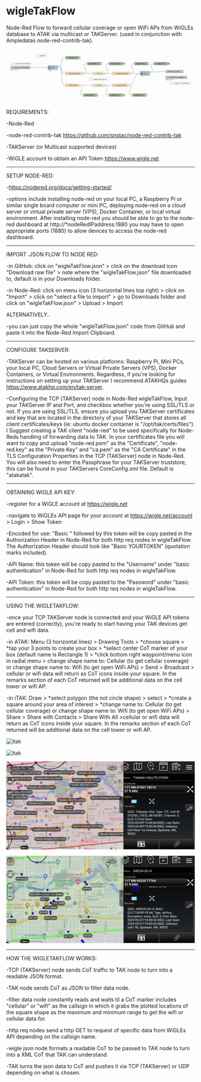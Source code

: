 # wigleTakFlow
Node-Red Flow to forward cellular coverage or open WiFi APs from WiGLEs database to ATAK via multicast or TAKServer. (used in conjunction with Ampledatas node-red-contrib-tak).

![flow](/wigleTakFlow.png?raw=true "Node Red Flow")


REQUIREMENTS:

-Node-Red

-node-red-contrib-tak https://github.com/snstac/node-red-contrib-tak

-TAKServer (or Multicast supported devices)

-WiGLE account to obtain an API Token https://www.wigle.net

------------------------------

SETUP NODE-RED:

-https://nodered.org/docs/getting-started/

-options include installing node-red on your local PC, a Raspberry Pi or similar single board computer or mini PC, deploying node-red on a cloud server or virtual private server (VPS), Docker Container, or local virtual environment. After installing node-red you should be able to go to the node-red dashboard at http://*nodeRedIPaddress:1880 you may have to open appropriate ports (1880) to allow devices to access the node-red dashboard.

------------------------------

IMPORT .JSON FLOW TO NODE RED:

-in GitHub: click on "wigleTakFlow.json" > click on the download icon "Download raw file" > note where the "wigleTakFlow.json" file downloaded to, default is in your Downloads folder.

-in Node-Red: click on menu icon (3 horizontal lines top right) > click on "Import" > click on "select a file to import" > go to Downloads folder and click on "wigleTakFlow.json" > Upload > Import

ALTERNATIVELY..

-you can just copy the whole "wigleTakFlow.json" code from GitHub and paste it into the Node-Red Import Clipboard.

------------------------------

CONFIGURE TAKSERVER:

-TAKServer can be hosted on various platforms: Raspberry Pi, Mini PCs, your local PC, Cloud Servers or Virtual Private Servers (VPS), Docker Containers, or Virtual Environments. Regardless, if you're looking for instructions on setting up your TAKServer I recommend ATAKHQs guides https://www.atakhq.com/en/tak-server.

-Configuring the TCP (TAKServer) node in Node-Red wigleTakFlow, Input your TAKServer IP and Port, and checkbox whether you're using SSL/TLS or not. If you are using SSL/TLS, ensure you upload you TAKServer certificates and key that are located in the directory of your TAKServer that stores all client certificates/keys (ie: ubuntu docker container is "/opt/tak/certs/files"). I Suggest creating a TAK client "node-red" to be used specifically for Node-Reds handling of forwarding data to TAK. In your certificates file you will want to copy and upload "node-red.pem" as the "Certificate", "node-red.key" as the "Private Key" and "ca.pem" as the "CA Certificate" in the TLS Configuration Properties in the TCP (TAKServer) node in Node-Red. You will also need to enter the Passphrase for your TAKServer truststore, this can be found in your TAKServers CoreConfig.xml file. Default is "atakatak".

------------------------------

OBTAINING WIGLE API KEY:

-register for a WiGLE account at https://wigle.net

-navigate to WiGLEs API page for your account at https://wigle.net/account > Login > Show Token

-Encoded for use: "Basic " followed by this token will be copy pasted in the Authorization Header in Node-Red for both http req nodes in wigleTakFlow. The Authorization Header should look like "Basic YOURTOKEN" (quotation marks included).

-API Name: this token will be copy pasted to the "Username" under "basic authentication" in Node-Red for both http req nodes in wigleTakFlow.

-API Token: this token will be copy pasted to the "Password" under "basic authentication" in Node-Red for both http req nodes in wigleTakFlow.

------------------------------

USING THE WIGLETAKFLOW:

-once your TCP TAKServer node is connected and your WiGLE API tokens are entered (correctly), you're ready to start having your TAK devices get cell and wifi data.

-in ATAK: Menu (3 horizontal lines) > Drawing Tools > *choose square > *tap your 3 points to create your box > *select center CoT marker of your box (default name is Rectangle 1) > *click bottom right waypoint/menu icon in radial menu > change shape name to: Cellular (to get cellular coverage) or change shape name to: Wifi (to get open WiFi APs) > Send > Broadcast > cellular or wifi data will return as CoT icons inside your square. In the remarks section of each CoT returned will be additional data on the cell tower or wifi AP.

-in iTAK: Draw > *select polygon (the not circle shape) > select > *create a square around your area of interest > *change name to: Cellular (to get cellular coverage) or change shape name to: Wifi (to get open WiFi APs) > Share > Share with Contacts > Share With All >cellular or wifi data will return as CoT icons inside your square. In the remarks section of each CoT returned will be additional data on the cell tower or wifi AP.

![itak](/itak1.PNG?raw=true "itak")

![itak](/itak2.PNG?raw=true "itak")

![atak](/atak1.jpg?raw=true "atak")

![atak](/atak2.jpg?raw=true "atak")

-------------------------------

HOW THE WIGLETAKFLOW WORKS:

-TCP (TAKServer) node sends CoT traffic to TAK node to turn into a readable JSON format.

-TAK node sends CoT as JSON to filter data node.

-filter data node constantly reads and waits til a CoT marker includes "cellular" or "wifi" as the callsign in which it grabs the plotted locations of the square shape as the maximum and minimum range to get the wifi or cellular data for.

-http req nodes send a http GET to request of specific data from WiGLEs API depending on the callsign name.

-wigle json node formats a readable CoT to be passed to TAK node to turn into a XML CoT that TAK can understand.

-TAK turns the json data to CoT and pushes it via TCP (TAKServer) or UDP depending on what is chosen.
